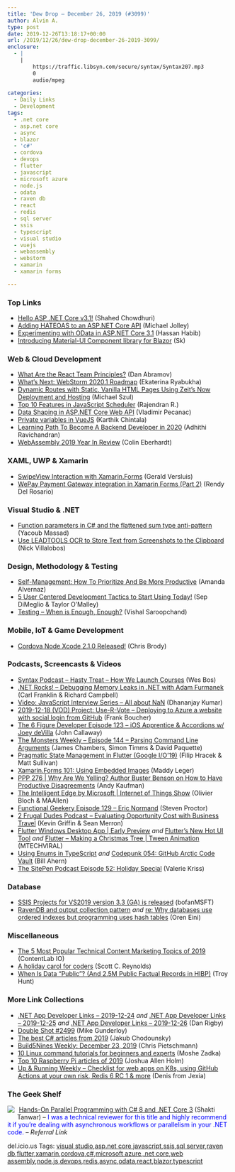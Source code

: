 ```yaml
---
title: 'Dew Drop – December 26, 2019 (#3099)'
author: Alvin A.
type: post
date: 2019-12-26T13:18:17+00:00
url: /2019/12/26/dew-drop-december-26-2019-3099/
enclosure:
  - |
    |
        https://traffic.libsyn.com/secure/syntax/Syntax207.mp3
        0
        audio/mpeg
        
categories:
  - Daily Links
  - Development
tags:
  - .net core
  - asp.net core
  - async
  - blazor
  - 'c#'
  - cordova
  - devops
  - flutter
  - javascript
  - microsoft azure
  - node.js
  - odata
  - raven db
  - react
  - redis
  - sql server
  - ssis
  - typescript
  - visual studio
  - vuejs
  - webassembly
  - webstorm
  - xamarin
  - xamarin forms

---
```

### <a name="top"></a>Top Links

  * <a href="https://wakeupandcode.com/hello-asp-net-core-v3-1/" target="_blank" rel="noopener noreferrer">Hello ASP .NET Core v3.1!</a> (Shahed Chowdhuri)
  * <a href="https://baldbeardedbuilder.com/posts/adding-hateoas-to-an-aspnetcore-rest-api/" target="_blank" rel="noopener noreferrer">Adding HATEOAS to an ASP.NET Core API</a> (Michael Jolley)
  * <a href="https://devblogs.microsoft.com/odata/experimenting-with-odata-in-asp-net-core-3-1/" target="_blank" rel="noopener noreferrer">Experimenting with OData in ASP.NET Core 3.1</a> (Hassan Habib)
  * <a href="https://medium.com/@skclusive/introducing-material-ui-component-library-for-blazor-7888a647a617" target="_blank" rel="noopener noreferrer">Introducing Material-UI Component library for Blazor</a> (Sk)



### <a name="web"></a>Web & Cloud Development

  * <a href="https://overreacted.io/what-are-the-react-team-principles/" target="_blank" rel="noopener noreferrer">What Are the React Team Principles?</a> (Dan Abramov)
  * <a href="https://blog.jetbrains.com/webstorm/2019/12/webstorm-2020-1-roadmap/" target="_blank" rel="noopener noreferrer">What’s Next: WebStorm 2020.1 Roadmap</a> (Ekaterina Ryabukha)
  * <a href="https://codepunk.io/dynamic-routes-with-static-vanilla-html-pages-using-zeits-now-deployment-and-hosting/" target="_blank" rel="noopener noreferrer">Dynamic Routes with Static, Vanilla HTML Pages Using Zeit&#8217;s Now Deployment and Hosting</a> (Michael Szul)
  * <a href="https://www.syncfusion.com/blogs/post/top-10-features-in-javascript-scheduler.aspx" target="_blank" rel="noopener noreferrer">Top 10 Features in JavaScript Scheduler</a> (Rajendran R.)
  * <a href="https://code-maze.com/data-shaping-aspnet-core-webapi/" target="_blank" rel="noopener noreferrer">Data Shaping in ASP.NET Core Web API</a> (Vladimir Pecanac)
  * <a href="https://coderethinked.com/private-variables-in-vuejs/" target="_blank" rel="noopener noreferrer">Private variables in VueJS</a> (Karthik Chintala)
  * <a href="https://programmingwithmosh.com/backend/learning-path-to-become-a-backend-developer-in-2020/" target="_blank" rel="noopener noreferrer">Learning Path To Become A Backend Developer in 2020</a> (Adhithi Ravichandran)
  * <a href="https://blog.scottlogic.com/2019/12/24/webassembly-2019.html" target="_blank" rel="noopener noreferrer">WebAssembly 2019 Year In Review</a> (Colin Eberhardt)



### <a name="silverlight"></a>XAML, UWP & Xamarin

  * <a href="https://blog.verslu.is/xamarin/xamarin-forms-xamarin/swipeview-interaction-with-xamarin-forms/" target="_blank" rel="noopener noreferrer">SwipeView Interaction with Xamarin.Forms</a> (Gerald Versluis)
  * <a href="https://www.xamboy.com/2019/12/23/wepay-payment-gateway-integration-in-xamarin-forms-part-2/" target="_blank" rel="noopener noreferrer">WePay Payment Gateway integration in Xamarin Forms (Part 2)</a> (Rendy Del Rosario)



### <a name="dotnet"></a>Visual Studio & .NET

  * <a href="http://feedproxy.google.com/~r/netCurryRecentArticles/~3/hMY56nd3Y58/ShowArticle.aspx" target="_blank" rel="noopener noreferrer">Function parameters in C# and the flattened sum type anti-pattern</a> (Yacoub Massad)
  * <a href="https://www.leadtools.com/blog/document-imaging/ocr/store-text-screenshots-clipboard-leadtools-ocr/" target="_blank" rel="noopener noreferrer">Use LEADTOOLS OCR to Store Text from Screenshots to the Clipboard</a> (Nick Villalobos)



### <a name="design"></a>Design, Methodology & Testing

  * <a href="https://blog.trello.com/self-management" target="_blank" rel="noopener noreferrer">Self-Management: How To Prioritize And Be More Productive</a> (Amanda Alvernaz)
  * <a href="https://devblogs.microsoft.com/premier-developer/5-user-centered-development-tactics-to-start-using-today/" target="_blank" rel="noopener noreferrer">5 User Centered Development Tactics to Start Using Today!</a> (Sep DiMeglio & Taylor O’Malley)
  * <a href="https://devblogs.microsoft.com/premier-developer/testing-when-is-enough-enough/" target="_blank" rel="noopener noreferrer">Testing – When is Enough, Enough?</a> (Vishal Saroopchand)



### <a name="mobile"></a>Mobile, IoT & Game Development

  * <a href="https://cordova.apache.org/news/2019/12/24/xcode-release-2.1.0.html" target="_blank" rel="noopener noreferrer">Cordova Node Xcode 2.1.0 Released!</a> (Chris Brody)



### <a name="podcasts"></a>Podcasts, Screencasts & Videos

  * <a href="https://traffic.libsyn.com/secure/syntax/Syntax207.mp3" target="_blank" rel="noopener noreferrer">Syntax Podcast &#8211; Hasty Treat &#8211; How We Launch Courses</a> (Wes Bos)
  * <a href="http://www.dotnetrocks.com/default.aspx?ShowNum=1667" target="_blank" rel="noopener noreferrer">.NET Rocks! &#8211; Debugging Memory Leaks in .NET with Adam Furmanek</a> (Carl Franklin & Richard Campbell)
  * <a href="https://debugmode.net/2019/12/25/video-javascript-interview-series-all-about-nan/" target="_blank" rel="noopener noreferrer">Video: JavaScript Interview Series – All about NaN</a> (Dhananjay Kumar)
  * <a href="http://www.youtube.com/watch?v=IGBJC5Y8s8U" target="_blank" rel="noopener noreferrer">2019-12-18 (VOD) Project: Use-R-Vote &#8211; Deploying to Azure a website with social login from GitHub</a> (Frank Boucher)
  * <a href="https://6figuredev.com/podcast/episode-123-ios-apprentice-accordions-with-joey-devilla/" target="_blank" rel="noopener noreferrer">The 6 Figure Developer Episode 123 – iOS Apprentice & Accordions w/ Joey deVilla</a> (John Callaway)
  * <a href="http://aspnetmonsters.com/2019/12/monsters-weekly%5Cep144/" target="_blank" rel="noopener noreferrer">The Monsters Weekly &#8211; Episode 144 &#8211; Parsing Command Line Arguments</a> (James Chambers, Simon Timms & David Paquette)
  * <a href="https://www.youtube.com/watch?v=d_m5csmrf7I&feature=youtu.be" target="_blank" rel="noopener noreferrer">Pragmatic State Management in Flutter (Google I/O&#8217;19)</a> (Filip Hracek & Matt Sullivan)
  * <a href="http://www.youtube.com/watch?v=VVpbklb6vDc" target="_blank" rel="noopener noreferrer">Xamarin.Forms 101: Using Embedded Images</a> (Maddy Leger)
  * <a href="http://feedproxy.google.com/~r/PeopleAndProjectsPodcastBlog/~3/ewgp0Zsgk0Y/543-ppp-276-why-are-we-yelling-author-buster-benson-on-how-to-have-productive-disagreements.html" target="_blank" rel="noopener noreferrer">PPP 276 | Why Are We Yelling? Author Buster Benson on How to Have Productive Disagreements</a> (Andy Kaufman)
  * <a href="https://channel9.msdn.com/Shows/Internet-of-Things-Show/The-Intelligent-Edge-by-Microsoft?WT.mc_id=DX_MVP4025064" target="_blank" rel="noopener noreferrer">The Intelligent Edge by Microsoft | Internet of Things Show</a> (Olivier Bloch & MAAllen)
  * <a href="https://www.functionalgeekery.com/functional-geekery-episode-129-eric-normand/" target="_blank" rel="noopener noreferrer">Functional Geekery Episode 129 – Eric Normand</a> (Steven Proctor)
  * <a href="https://2frugaldudes.com/evaluating-opportunity-cost-with-business-travel/" target="_blank" rel="noopener noreferrer">2 Frugal Dudes Podcast &#8211; Evaluating Opportunity Cost with Business Travel</a> (Kevin Griffin & Sean Merron)
  * <a href="http://www.youtube.com/watch?v=1bkcq3lO900" target="_blank" rel="noopener noreferrer">Flutter Windows Desktop App | Early Preview</a> _and_ <a href="http://www.youtube.com/watch?v=-xmTDkMyqpk" target="_blank" rel="noopener noreferrer">Flutter&#8217;s New Hot UI Tool</a> _and_ <a href="http://www.youtube.com/watch?v=QsY2LKcivqk" target="_blank" rel="noopener noreferrer">Flutter &#8211; Making a Christmas Tree | Tween Animation</a> (MTECHVIRAL)
  * <a href="http://www.youtube.com/watch?v=Dj416_0qX8s" target="_blank" rel="noopener noreferrer">Using Enums in TypeScript</a> _and_ <a href="http://www.youtube.com/watch?v=I7rkd3oU0G0" target="_blank" rel="noopener noreferrer">Codepunk 054: GitHub Arctic Code Vault</a> (Bill Ahern)
  * <a href="https://www.sitepen.com/blog/episode-52-holiday-special/" target="_blank" rel="noopener noreferrer">The SitePen Podcast Episode 52: Holiday Special</a> (Valerie Kriss)



### <a name="sql"></a>Database

  * <a href="https://techcommunity.microsoft.com/t5/SQL-Server-Integration-Services/SSIS-Projects-for-VS2019-version-3-3-GA-is-released/ba-p/1079276" target="_blank" rel="noopener noreferrer">SSIS Projects for VS2019 version 3.3 (GA) is released</a> (bofanMSFT)
  * <a href="http://feedproxy.google.com/~r/AyendeRahien/~3/_-oH2NV1OGM/ravendb-and-output-collection-pattern" target="_blank" rel="noopener noreferrer">RavenDB and output collection pattern</a> _and_ <a href="http://feedproxy.google.com/~r/AyendeRahien/~3/oWF0EC6KKqI/re-why-databases-use-ordered-indexes-but-programming-uses-hash-tables" target="_blank" rel="noopener noreferrer">re: Why databases use ordered indexes but programming uses hash tables</a> (Oren Eini)



### <a name="misc"></a>Miscellaneous

  * <a href="https://developermedia.com/most-popular-technical-content-marketing-topics/" target="_blank" rel="noopener noreferrer">The 5 Most Popular Technical Content Marketing Topics of 2019</a> (ContentLab IO)
  * <a href="https://stackoverflow.blog/2019/12/23/a-holiday-carol-for-coders/" target="_blank" rel="noopener noreferrer">A holiday carol for coders</a> (Scott C. Reynolds)
  * <a href="http://feedproxy.google.com/~r/TroyHunt/~3/eoF_T9rG7AM/" target="_blank" rel="noopener noreferrer">When Is Data &#8220;Public&#8221;? (And 2.5M Public Factual Records in HIBP)</a> (Troy Hunt)



### <a name="links"></a>More Link Collections

  * <a href="https://links.danrigby.com/2019/12/app-developer-links-2019-12-24/" target="_blank" rel="noopener noreferrer">.NET App Developer Links &#8211; 2019-12-24</a> _and_ <a href="https://links.danrigby.com/2019/12/app-developer-links-2019-12-25/" target="_blank" rel="noopener noreferrer">.NET App Developer Links &#8211; 2019-12-25</a> _and_ <a href="https://links.danrigby.com/2019/12/app-developer-links-2019-12-26/" target="_blank" rel="noopener noreferrer">.NET App Developer Links &#8211; 2019-12-26</a> (Dan Rigby)
  * <a href="https://afreshcup.com/home/2019/12/24/double-shot-2499.html" target="_blank" rel="noopener noreferrer">Double Shot #2499</a> (Mike Gunderloy)
  * <a href="https://medium.com/@jakubgarfield/the-best-c-articles-from-2019-9139d5dfeeec?source=rss-1c7c2d4e77f7------2" target="_blank" rel="noopener noreferrer">The best C# articles from 2019</a> (Jakub Chodounsky)
  * <a href="https://build5nines.com/build5nines-weekly-december-23-2019/" target="_blank" rel="noopener noreferrer">Build5Nines Weekly: December 23, 2019</a> (Chris Pietschmann)
  * <a href="https://opensource.com/article/19/12/linux-commands" target="_blank" rel="noopener noreferrer">10 Linux command tutorials for beginners and experts</a> (Moshe Zadka)
  * <a href="https://opensource.com/article/19/12/raspberry-pi-2019" target="_blank" rel="noopener noreferrer">Top 10 Raspberry Pi articles of 2019</a> (Joshua Allen Holm)
  * <a href="http://www.upandrunningweekly.com/archive/216498" target="_blank" rel="noopener noreferrer">Up & Running Weekly &#8211; Checklist for web apps on K8s, using GitHub Actions at your own risk, Redis 6 RC 1 & more</a> (Denis from Jexia)



### <a name="shelf"></a>The Geek Shelf

<a href="https://www.amazon.com/Hands-Parallel-Programming-NET-Core/dp/178913241X/?tag=amavin-20" target="_blank" rel="noopener noreferrer"><img decoding="async" align="left" style="margin: 0px 6px 10px 0px; border: 0px currentcolor; border-image: none; float: left; display: inline; background-image: none;" src="https://m.media-amazon.com/images/I/71tmzsQ9V4L._AC_UY218_ML3_.jpg" border="0" /></a>&nbsp;<a href="https://www.amazon.com/Hands-Parallel-Programming-NET-Core/dp/178913241X/?tag=amavin-20" target="_blank" rel="noopener noreferrer">Hands-On Parallel Programming with C# 8 and .NET Core 3</a> (Shakti Tanwar) &#8211; <font color="#0000ff">I was a technical reviewer for this title and highly recommend it if you&#8217;re dealing with asynchronous workflows or parallelism in your .NET code.</font> _&#8211; Referral Link_







<div class="wlWriterEditableSmartContent" id="scid:77ECF5F8-D252-44F5-B4EB-D463C5396A79:0663af53-0eb9-487f-a31c-4ecc54379b5e" style="margin: 0px; padding: 0px; float: none; display: inline;">
  del.icio.us Tags: <a href="http://del.icio.us/popular/visual+studio" rel="tag">visual studio</a>,<a href="http://del.icio.us/popular/asp.net+core" rel="tag">asp.net core</a>,<a href="http://del.icio.us/popular/javascript" rel="tag">javascript</a>,<a href="http://del.icio.us/popular/ssis" rel="tag">ssis</a>,<a href="http://del.icio.us/popular/sql+server" rel="tag">sql server</a>,<a href="http://del.icio.us/popular/raven+db" rel="tag">raven db</a>,<a href="http://del.icio.us/popular/flutter" rel="tag">flutter</a>,<a href="http://del.icio.us/popular/xamarin" rel="tag">xamarin</a>,<a href="http://del.icio.us/popular/cordova" rel="tag">cordova</a>,<a href="http://del.icio.us/popular/c%23" rel="tag">c#</a>,<a href="http://del.icio.us/popular/microsoft+azure" rel="tag">microsoft azure</a>,<a href="http://del.icio.us/popular/.net+core" rel="tag">.net core</a>,<a href="http://del.icio.us/popular/web+assembly" rel="tag">web assembly</a>,<a href="http://del.icio.us/popular/node.js" rel="tag">node.js</a>,<a href="http://del.icio.us/popular/devops" rel="tag">devops</a>,<a href="http://del.icio.us/popular/redis" rel="tag">redis</a>,<a href="http://del.icio.us/popular/async" rel="tag">async</a>,<a href="http://del.icio.us/popular/odata" rel="tag">odata</a>,<a href="http://del.icio.us/popular/react" rel="tag">react</a>,<a href="http://del.icio.us/popular/blazor" rel="tag">blazor</a>,<a href="http://del.icio.us/popular/typescript" rel="tag">typescript</a>
</div>